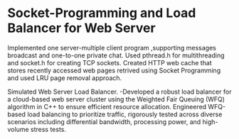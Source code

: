 # Socket-Programming and Load Balancer for Web Server

Implemented one server-multiple client program ,supporting messages
broadcast and one-to-one private chat. Used pthread.h for multithreading and socket.h for creating TCP sockets. Created HTTP
web cache that stores recently accessed web pages retrived using Socket Programming and used LRU page removal approach.

Simulated Web Server Load Balancer. 
  -Developed a robust load balancer for a cloud-based web server cluster using the Weighted Fair Queuing (WFQ) algorithm in C++ to ensure efficient resource allocation.
   Engineered WFQ-based load balancing to prioritize traffic, rigorously tested across diverse scenarios including differential bandwidth, processing power, and high-volume stress tests.
  

  
